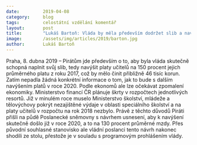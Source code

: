 ```yaml
---
date:         2019-04-08
category:     blog
tags:         celostátní vzdělání komentář
layout:       post
title:        "Lukáš Bartoň: Vláda by měla především dodržet slib a navýšit platy učitelů na 150 procent průměrného platu z roku 2017"
image:        /assets/img/articles/2019/barton.jpg
author:       Lukáš Bartoň
---
```


Praha, 8. dubna 2019 – Pirátům jde především o to, aby byla vláda skutečně schopná naplnit svůj slib, tedy navýšit platy učitelů na 150 procent jejich průměrného platu z roku 2017, což by mělo činit přibližně 46 tisíc korun. Zatím nepadla žádná konkrétní informace o tom, jak to bude s dalším navýšením platů v roce 2020. Podle ekonomů ale lze očekávat zpomalení ekonomiky. Ministerstvo financí ČR plánuje škrty v rozpočtech jednotlivých resortů. Již v minulém roce muselo Ministerstvo školství, mládeže a tělovýchovy pokrýt nezajištěné výdaje v oblasti speciálního školství a na platy učitelů v rozpočtu na rok 2018 nezbylo. Právě z těchto důvodů Piráti přišli na půdě Poslanecké sněmovny s návrhem usnesení, aby k navýšení skutečně došlo již v roce 2020, a to na 130 procent průměrné mzdy. Přes původní souhlasné stanovisko ale vládní poslanci tento návrh nakonec shodili ze stolu, přestože je v souladu s programovým prohlášením vlády. 



